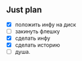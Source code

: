 ## Just plan
- [x] положить инфу на диск
- [ ] закинуть флешку
- [x] сделать инфу
- [x] сделать историю
- [ ] душа.
